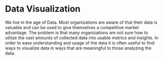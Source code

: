 # Data Visualization

We live in the age of Data. Most organizations are aware of that their data is valuable and can be used to give themselves a competitive market advantage. The problem is that many organizations are not sure how to utilize the vast amounts of collected data into usable metrics and insights. In order to ease understanding and usage of the data it is often useful to find ways to visualize data in ways that are meaningful to those analyzing the data. 



